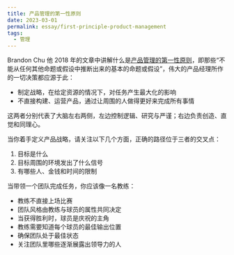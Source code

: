```yaml
---
title: 产品管理的第一性原则
date: 2023-03-01
permalink: essay/first-principle-product-management
tags:
  - 管理
---
```

Brandon Chu 他 2018 年的文章中讲解什么是[产品管理的第一性原则](https://blackboxofpm.com/the-first-principles-of-product-management-ea0e2f2a018c)，即那些“不能从任何其他命题或假设中推断出来的基本的命题或假设”，伟大的产品经理所作的一切决策都应源于此：

- 制定战略，在给定资源的情况下，对任务产生最大化的影响
- 不直接构建、运营产品，通过让周围的人做得更好来完成所有事情

这两者分别代表了大脑左右两侧，左边控制逻辑、研究与严谨；右边负责创造、直觉和同理心。

当你着手定义产品战略，请关注以下几个方面，正确的路径位于三者的交叉点：

1. 目标是什么
2. 目标周围的环境发出了什么信号
3. 有哪些人、金钱和时间的限制

当带领一个团队完成任务，你应该像一名教练：

- 教练不直接上场比赛
- 团队风格由教练与球员的属性共同决定
- 当获得胜利时，球员是庆祝的主角
- 教练需要知道每个球员的最佳输出位置
- 确保团队处于最佳状态
- 关注团队里哪些逐渐展露出领导力的人